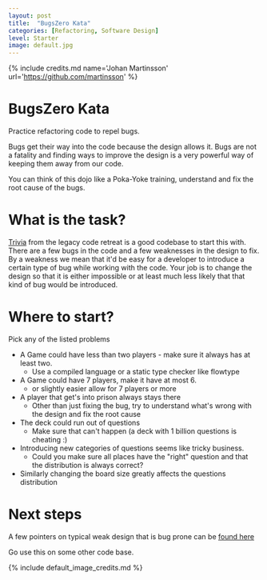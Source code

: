 ```yaml
---
layout: post
title:  "BugsZero Kata"
categories: [Refactoring, Software Design]
level: Starter
image: default.jpg
---
```


{% include credits.md name='Johan Martinsson' url='https://github.com/martinsson' %}

# BugsZero Kata

Practice refactoring code to repel bugs. 

Bugs get their way into the code because the design allows it. Bugs are not a fatality
and finding ways to improve the design is a very powerful way of keeping them away from our code. 

You can think of this dojo like a Poka-Yoke training, understand and fix the root cause of the bugs.

# What is the task?

[Trivia](https://github.com/caradojo/trivia) from the legacy code retreat is a good codebase to start this with.
There are a few bugs in the code and a few weaknesses in the design to fix. 
By a weakness we mean that it'd be easy for a developer to introduce a certain type of bug 
while working with the code. Your job is to change the design so that it is either impossible
or at least much less likely that that kind of bug would be introduced.

# Where to start?

Pick any of the listed problems

* A Game could have less than two players - make sure it always has at least two.
  * Use a compiled language or a static type checker like flowtype
* A Game could have 7 players, make it have at most 6.
  * or slightly easier allow for 7 players or more
* A player that get's into prison always stays there
  * Other than just fixing the bug, try to understand what's wrong with the design and fix the root cause 
* The deck could run out of questions
  * Make sure that can't happen (a deck with 1 billion questions is cheating :)
* Introducing new categories of questions seems like tricky business.
  * Could you make sure all places have the "right" question and that the distribution 
  is always correct?
* Similarly changing the board size greatly affects the questions distribution

# Next steps
A few pointers on typical weak design that is bug prone can be [found here](https://github.com/martinsson/BugsZero-Kata)

Go use this on some other code base.

{% include default_image_credits.md %}
